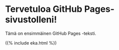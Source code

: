 ---
---
# Tervetuloa GitHub Pages-sivustolleni!

Tämä on ensimmäinen GitHub Pages -teksti.

({% include eka.html %})
